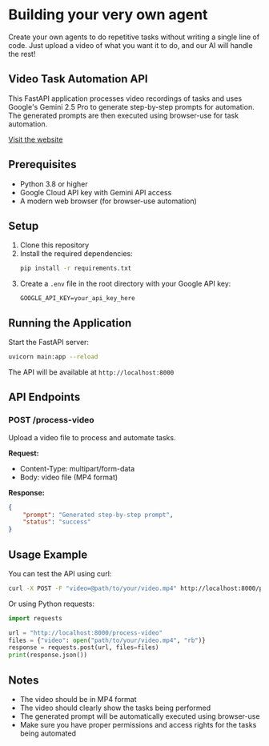 # Building your very own agent

Create your own agents to do repetitive tasks without writing a single line of code. Just upload a video of what you want it to do, and our AI will handle the rest!

## Video Task Automation API

This FastAPI application processes video recordings of tasks and uses Google's Gemini 2.5 Pro to generate step-by-step prompts for automation. The generated prompts are then executed using browser-use for task automation.

[Visit the website](https://natashagit.github.io/AgentHack/)

## Prerequisites

- Python 3.8 or higher
- Google Cloud API key with Gemini API access
- A modern web browser (for browser-use automation)

## Setup

1. Clone this repository
2. Install the required dependencies:
   ```bash
   pip install -r requirements.txt
   ```
3. Create a `.env` file in the root directory with your Google API key:
   ```
   GOOGLE_API_KEY=your_api_key_here
   ```

## Running the Application

Start the FastAPI server:
```bash
uvicorn main:app --reload
```

The API will be available at `http://localhost:8000`

## API Endpoints

### POST /process-video
Upload a video file to process and automate tasks.

**Request:**
- Content-Type: multipart/form-data
- Body: video file (MP4 format)

**Response:**
```json
{
    "prompt": "Generated step-by-step prompt",
    "status": "success"
}
```

## Usage Example

You can test the API using curl:
```bash
curl -X POST -F "video=@path/to/your/video.mp4" http://localhost:8000/process-video
```

Or using Python requests:
```python
import requests

url = "http://localhost:8000/process-video"
files = {"video": open("path/to/your/video.mp4", "rb")}
response = requests.post(url, files=files)
print(response.json())
```

## Notes

- The video should be in MP4 format
- The video should clearly show the tasks being performed
- The generated prompt will be automatically executed using browser-use
- Make sure you have proper permissions and access rights for the tasks being automated 

